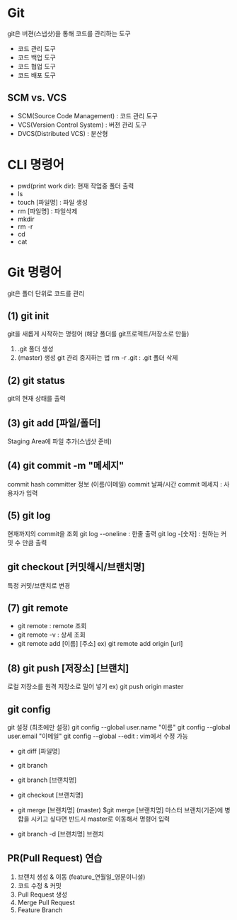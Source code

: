 # Git
git은 버젼(스냅샷)을 통해 코드를 관리하는 도구
- 코드 관리 도구
- 코드 백업 도구
- 코드 협업 도구
- 코드 배포 도구

## SCM vs. VCS
- SCM(Source Code Management) : 코드 관리 도구
- VCS(Version Control System) : 버젼 관리 도구
- DVCS(Distributed VCS) : 분산형

# CLI 명령어
- pwd(print work dir): 현재 작업중 폴더 출력
- ls
- touch [파일명] : 파일 생성
- rm [파일명] : 파일삭제
- mkdir
- rm -r
- cd 
- cat

# Git 명령어
  git은 폴더 단위로 코드를 관리
## (1) git init
git을 새롭게 시작하는 명령어 (해당 폴더를 git프로젝트/저장소로 만듦)
1. .git 폴더 생성
2. (master) 생성
git 관리 중지하는 법
rm -r .git : .git 폴더 삭제

## (2) git status
git의 현재 상태를 출력

## (3) git add [파일/폴더]
Staging Area에 파일 추가(스냅샷 준비)

## (4) git commit -m "메세지"
commit hash
committer 정보 (이름/이메일)
commit 날짜/시간
commit 메세지 : 사용자가 입력

## (5) git log
현재까지의 commit을 조회
git log --oneline : 한줄 출력
git log -[숫자] : 원하는 커밋 수 만큼 출력

## git checkout [커밋해시/브랜치명]
특정 커밋/브랜치로 변경

## (7) git remote
- git remote : remote 조회
- git remote -v : 상세 조회
- git remote add [이름] [주소]
 ex) git remote add origin [url]
 
## (8) git push [저장소] [브랜치]
로컬 저장소를 원격 저장소로 밀어 넣기
ex) git push origin master

## git config
git 설정 (최초에만 설정)
git config --global user.name "이름"
git config --global user.email "이메일"
git config --global --edit : vim에서 수정 가능

- git diff [파일명]
- git branch
- git branch [브랜치명]
- git checkout [브랜치명]
- git merge [브랜치명]
 (master) $git merge [브랜치명]
 마스터 브랜치(기준)에 병합을 시키고 싶다면 반드시 master로 이동해서 명령어 입력
 
- git branch -d [브랜치명]
 브랜치 
 
## PR(Pull Request) 연습

1. 브랜치 생성 & 이동 (feature_연월일_영문이니셜)
2. 코드 수정 & 커밋
3. Pull Request 생성
4. Merge Pull Request
5. Feature Branch 

